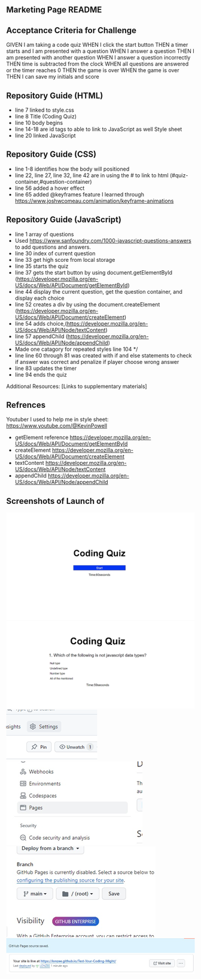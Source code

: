 ## Marketing Page README

## Acceptance Criteria for Challenge
GIVEN I am taking a code quiz
WHEN I click the start button
THEN a timer starts and I am presented with a question
WHEN I answer a question
THEN I am presented with another question
WHEN I answer a question incorrectly
THEN time is subtracted from the clock
WHEN all questions are answered or the timer reaches 0
THEN the game is over
WHEN the game is over
THEN I can save my initials and score


## Repository Guide (HTML)
* line 7 linked to style.css
* line 8 Title (Coding Quiz)
* line 10 body begins
* line 14-18 are id tags to able to link to JavaScript as well Style sheet
* line 20 linked JavaScript 
## Repository Guide (CSS)
* line 1-8 identifies how the body will positioned
* line 22, line 27, line 32, line 42 are in using the # to link to html (#quiz-container,#question-container) 
* line 56 added a hover effect
* line 65 added @keyframes feature I learned through https://www.joshwcomeau.com/animation/keyframe-animations
## Repository Guide (JavaScript)
* line 1 array of questions
* Used https://www.sanfoundry.com/1000-javascript-questions-answers to add questions and answers.
* line 30 index of current question
* line 33 get high score from local storage
* line 35 starts the quiz
* line 37 gets the start button by using document.getElementById (https://developer.mozilla.org/en-US/docs/Web/API/Document/getElementById)
* line 44 display the current question, get the question container, and display each choice
* line 52 creates a div by using the document.createElement (https://developer.mozilla.org/en-US/docs/Web/API/Document/createElement)
* line 54 adds choice,(https://developer.mozilla.org/en-US/docs/Web/API/Node/textContent)
* line 57 appendChild (https://developer.mozilla.org/en-US/docs/Web/API/Node/appendChild)
* Made one catagory for repeated styles line 104 */
* line line 60 through 81 was created with if and else statements to check if answer was correct and penalize if player choose wrong answer
* line 83 updates the timer
* line 94 ends the quiz

Additional Resources: [Links to supplementary materials]
## Refrences
Youtuber I used to help me in style sheet: https://www.youtube.com/@KevinPowell
* getElement reference
https://developer.mozilla.org/en-US/docs/Web/API/Document/getElementById
* createElement
https://developer.mozilla.org/en-US/docs/Web/API/Document/createElement
* textContent
https://developer.mozilla.org/en-US/docs/Web/API/Node/textContent
* appendChild
https://developer.mozilla.org/en-US/docs/Web/API/Node/appendChild

## Screenshots of Launch of 
<img src="assest\Codingquestion.jpg"/>
<img src="assest\Codingquestion1.jpg"/>
<img src="assest\Codingquestion2.jpg"/>
<img src="assest\Codingquestion3.jpg"/>
<img src="assest\Codingquestion4.jpg"/>
<img src="assest\Codingquestion5.jpg"/>
<img src="assest\Codingquestion6.jpg"/>




